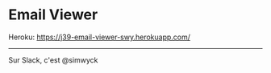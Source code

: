# Email Viewer

Heroku: https://j39-email-viewer-swy.herokuapp.com/

---

Sur Slack, c'est @simwyck
